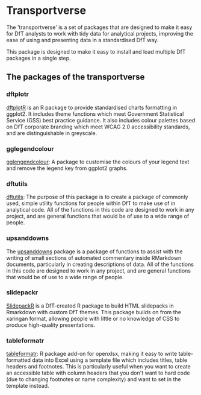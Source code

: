# Transportverse

The 'transportverse' is a set of packages that are designed to make it easy for DfT analysts to work with tidy data for analytical projects, improving the ease of using and presenting data in a standardised DfT way.

This package is designed to make it easy to install and load multiple DfT packages in a single step.

## The packages of the transportverse


### dftplotr

[dftplotR](https://github.com/department-for-transport/dftplotr) is an R package to provide standardised charts formatting in ggplot2. It includes theme functions which meet Government Statistical Service (GSS) best practice guidance. It also includes colour palettes based on DfT corporate branding which meet WCAG 2.0 accessibility standards, and are distinguishable in greyscale.

### gglegendcolour

[gglengendcolour](https://github.com/department-for-transport-public/gglegendcolour): A package to customise the colours of your legend text and remove the legend key from ggplot2 graphs.

### dftutils

[dftutils](https://github.com/department-for-transport-public/dftutils): The purpose of this package is to create a package of commonly used, simple utility functions for people within DfT to make use of in analytical code. All of the functions in this code are designed to work in any project, and are general functions that would be of use to a wide range of people.

### upsanddowns

The [upsanddowns](https://github.com/department-for-transport-public/upsanddowns) package is a package of functions to assist with the writing of small sections of automated commentary inside RMarkdown documents, particularly in creating descriptions of data. All of the functions in this code are designed to work in any project, and are general functions that would be of use to a wide range of people.

### slidepackr

[SlidepackR](https://github.com/department-for-transport-public/slidepackr) is a DfT-created R package to build HTML slidepacks in Rmarkdown with custom DfT themes. This package builds on from the xaringan format, allowing people with little or no knowledge of CSS to produce high-quality presentations.


### tableformatr

[tableformatr](https://github.com/department-for-transport-public/tableformatr): R package add-on for openxlsx, making it easy to write table-formatted data into Excel using a template file which includes titles, table headers and footnotes. This is particularly useful when you want to create an accessible table with column headers that you don't want to hard code (due to changing footnotes or name complexity) and want to set in the template instead.
